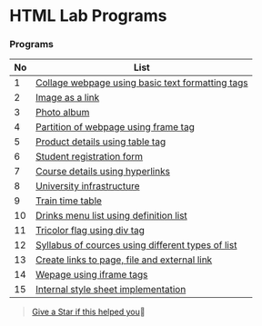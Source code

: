 # HTML Lab Programs

### Programs
No | List
---| -------------
1  | [Collage webpage using basic text formatting tags](md/01)
2  | [Image as a link](md/02)
3  | [Photo album](md/03)
4  | [Partition of webpage using frame tag](md/04)
5  | [Product details using table tag](md/05)
6  | [Student registration form](md/06)
7  | [Course details using hyperlinks](md/07)
8  | [University infrastructure](md/08)
9  | [Train time table](md/09)
10 | [Drinks menu list using definition list](md/10)
11 | [Tricolor flag using div tag](md/11)
12 | [Syllabus of cources using different types of list](md/12)
13 | [Create links to page, file and external link](md/13)
14 | [Wepage using iframe tags](md/14)
15 | [Internal style sheet implementation](md/15)

> [Give a Star if this helped you](https://github.com/nasw1h/CS1-HTML)🌟
